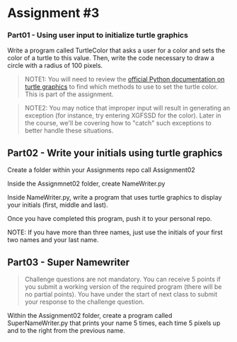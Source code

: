 # Assignment #3


### Part01 - Using user input to initialize turtle graphics

Write a program called TurtleColor that asks a user for a color and sets the color of a turtle to this value. Then, write the code necessary to draw a circle with a radius of 100 pixels.

> NOTE1: You will need to review the [official Python documentation on turtle graphics](https://docs.python.org/3.7/library/turtle.html?highlight=turtle) to find which methods to use to set the turtle color. This is part of the assignment.

> NOTE2: You may notice that improper input will result in generating an exception (for instance, try entering XGFSSD for the color). Later in the course, we'll be covering how to "catch" such exceptions to better handle these situations.

## Part02 - Write your initials using turtle graphics

Create a folder within your Assignments repo call Assignment02

Inside the Assignmnet02 folder, create NameWriter.py

Inside NameWriter.py, write a program that uses turtle graphics to display your initials (first, middle and last).

Once you have completed this program, push it to your personal repo.

NOTE: If you have more than three names, just use the initials of your first two names and your last name.

##  Part03 -  Super Namewriter

> Challenge questions are not mandatory. You can receive 5 points if you submit a working version of the required program (there will be no partial points). You have under the start of next class to submit your response to the challenge question.

Within the Assignment02 folder, create a program called SuperNameWriter.py that prints your name 5 times, each time 5 pixels up and to the right from the previous name.


